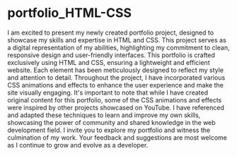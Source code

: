 # portfolio_HTML-CSS
 I am excited to present my newly created portfolio project, designed to showcase my skills and expertise in HTML and CSS. This project serves as a digital representation of my abilities, highlighting my commitment to clean, responsive design and user-friendly interfaces. This portfolio is crafted exclusively using HTML and CSS, ensuring a lightweight and efficient website. Each element has been meticulously designed to reflect my style and attention to detail. Throughout the project, I have incorporated various CSS animations and effects to enhance the user experience and make the site visually engaging. It's important to note that while I have created original content for this portfolio, some of the CSS animations and effects were inspired by other projects showcased on YouTube. I have referenced and adapted these techniques to learn and improve my own skills, showcasing the power of community and shared knowledge in the web development field. I invite you to explore my portfolio and witness the culmination of my work. Your feedback and suggestions are most welcome as I continue to grow and evolve as a developer.
